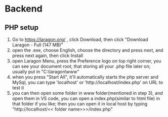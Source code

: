 # Backend
## PHP setup
1. Go to https://laragon.org/ , click Download, then click "Download Laragon - Full (147 MB)"
2. open the .exe, choose English, choose the directory and press next, and press next again, then click Install
3. open Laragon Menu, press the Preference logo on top right corner, you can see your document root, that storing all your .php file later on; usually put in "C:\laragon\www"
4. when you press "Start All", it'll automatically starts the php server and MySql, you can type 'localhost' or 'http://localhost/index.php' on URL to test it
5. you can then open some folder in www folder(mentioned in step 3), and open them in VS code, you can open a index.php(similar to html file) in that folder if you like; then you can open it in local host by typing "http://localhost/<< folder name>>>/index.php"